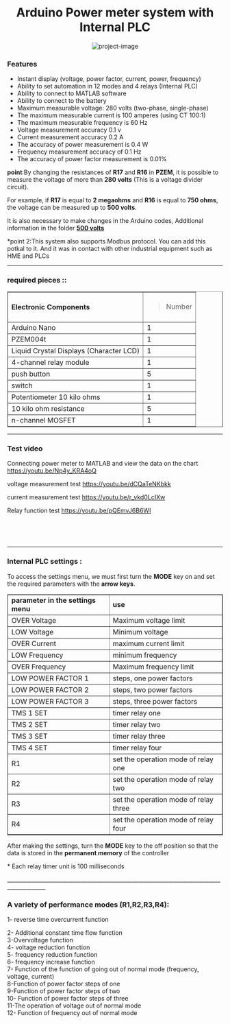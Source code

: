<h1 align="center" id="title">Arduino Power meter system with Internal PLC</h1>

<p align="center"><img src="https://s6.uupload.ir/files/layer_510_o37r.png" alt="project-image"></p>

<h3><strong>Features</strong></h3>
<ul>
<li>Instant display (voltage, power factor, current, power, frequency)</li>
<li>Ability to set automation in 12 modes and 4 relays (Internal PLC)</li>
<li>Ability to connect to MATLAB software</li>
<li>Ability to connect to the battery</li>
<li>Maximum measurable voltage: 280 volts (two-phase, single-phase)</li>
<li>The maximum measurable current is 100 amperes (using CT 100:1)</li>
<li>The maximum measurable frequency is 60 Hz</li>
<li>Voltage measurement accuracy 0.1 v</li>
<li>Current measurement accuracy 0.2 A</li>
<li>The accuracy of power measurement is 0.4 W</li>
<li>Frequency measurement accuracy of 0.1 Hz</li>
<li>The accuracy of power factor measurement is 0.01%</li>
</ul>
<p><strong>point</strong>:By changing the resistances of <strong>R17</strong> and <strong>R16</strong> in <strong>PZEM</strong>, it is possible to measure the voltage of more than <strong>280 volts</strong> (This is a voltage divider circuit).</p>
<p>For example, if <strong>R17</strong> is equal to <strong>2 megaohms</strong> and <strong>R16</strong> is equal to <strong>750 ohms</strong>, the voltage can be measured up to <strong>500 volts</strong>.</p>
<p>It is also necessary to make changes in the Arduino codes, Additional information in the folder <span style="text-decoration: underline;"><strong>500 volts</strong></span></p>
*point 2:This system also supports Modbus protocol. You can add this potkal to it. And it was in contact with other industrial equipment such as HME and PLCs

____________________________________________________________________________________________
<h3><strong>required pieces ::</strong></h3>
<table border="1">
<tbody>
<tr>
<td>
<h4>Electronic Components</h4>
</td>
<td>
<blockquote>Number</blockquote>
</td>
</tr>
<tr>
<td>Arduino Nano</td>
<td>1</td>
</tr>
<tr>
<td>PZEM004t</td>
<td>1</td>
</tr>
<tr>
<td>Liquid Crystal Displays (Character LCD)</td>
<td>1</td>
</tr>
<tr>
<td>4-channel relay module</td>
<td>1</td>
</tr>
<tr>
<td>push button</td>
<td>5</td>
</tr>
<tr>
<td>switch</td>
<td>1</td>
</tr>
<tr>
<td>Potentiometer 10 kilo ohms</td>
<td>1</td>
</tr>
<tr>
<td>10 kilo ohm resistance</td>
<td>5</td>
</tr>
<tr>
<td>n-channel MOSFET</td>
<td>1</td>
</tr>
</tbody>
</table>

____________________________________________________________________________________________


<h3>Test video&nbsp;</h3>
<p>Connecting power meter to MATLAB and view the data on the chart <a href="https://youtu.be/Np4y_KRA4oQ">https://youtu.be/Np4y_KRA4oQ</a></p>
<p>voltage measurement test <a href="https://youtu.be/dCQaTeNKbkk">https://youtu.be/dCQaTeNKbkk</a></p>
<p>current measurement test <a href="https://youtu.be/r_vkd0LcIXw">https://youtu.be/r_vkd0LcIXw</a></p>
<p>Relay function test <a href="https://youtu.be/pQEmvJ6B6WI">https://youtu.be/pQEmvJ6B6WI</a></p>
<p>&nbsp;</p>
<p>&nbsp;</p>

____________________________________________________________________________________________

<h3>Internal PLC settings :</h3>
<p>To access the settings menu, we must first turn the <strong>MODE</strong> key on and set the required parameters with the <strong>arrow keys</strong>.</p>
<table border="1">
<tbody>
<tr>
<td><strong>parameter in the settings menu</strong></td>
<td><strong>use</strong></td>
</tr>
<tr>
<td>OVER Voltage</td>
<td>Maximum voltage limit</td>
</tr>
<tr>
<td>LOW Voltage</td>
<td>Minimum voltage&nbsp;</td>
</tr>
<tr>
<td>OVER Current</td>
<td>maximum current limit</td>
</tr>
<tr>
<td>LOW Frequency</td>
<td>minimum frequency</td>
</tr>
<tr>
<td>OVER Frequency</td>
<td>Maximum frequency limit</td>
</tr>
<tr>
<td>LOW POWER FACTOR 1</td>
<td>steps, one power factors</td>
</tr>
<tr>
<td>LOW POWER FACTOR 2</td>
<td>steps, two power factors</td>
</tr>
<tr>
<td>LOW POWER FACTOR 3</td>
<td>steps, three power factors</td>
</tr>
<tr>
<td>TMS 1 SET</td>
<td>timer relay one</td>
</tr>
<tr>
<td>TMS 2 SET</td>
<td>timer relay two</td>
</tr>
<tr>
<td>TMS 3 SET</td>
<td>timer relay three</td>
</tr>
<tr>
<td>TMS 4 SET</td>
<td>timer relay four</td>
</tr>
<tr>
<td>R1</td>
<td>set the operation mode of relay one</td>
</tr>
<tr>
<td>R2</td>
<td>set the operation mode of relay two</td>
</tr>
<tr>
<td>R3</td>
<td>set the operation mode of relay three</td>
</tr>
<tr>
<td>R4</td>
<td>set the operation mode of relay four</td>
</tr>
</tbody>
</table>
<p>After making the settings, turn the <strong>MODE</strong> key to the off position so that the data is stored in the <strong>permanent memory</strong> of the controller</p>
<p>* Each relay timer unit is 100 milliseconds</p>
____________________________________________________________________________________________

<h3>A variety of performance modes (R1,R2,R3,R4):</h3>
<p>1- reverse time overcurrent function</p>
2- Additional constant time flow function<br />
3-Overvoltage function<br />
4- voltage reduction function<br />
5- frequency reduction function<br />
6- frequency increase function<br />
7- Function of the function of going out of normal mode (frequency, voltage, current)<br />
8-Function of power factor steps of one<br />
9-Function of power factor steps of two<br />
10- Function of power factor steps of three<br />
11-The operation of voltage out of normal mode<br />
12-&nbsp;Function of frequency out of normal mode</p>
